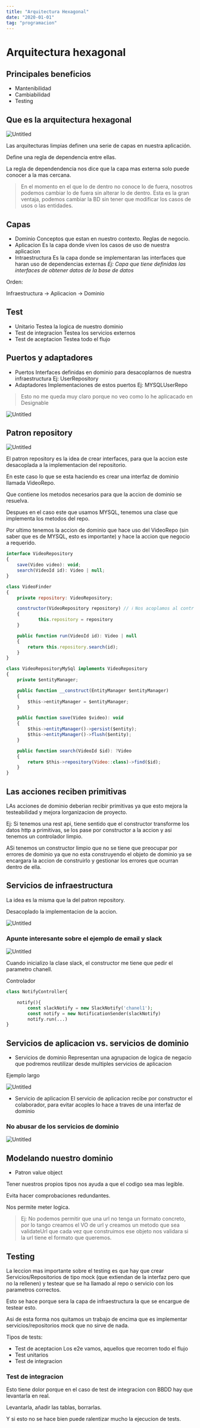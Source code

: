 ```yaml
---
title: "Arquitectura Hexagonal"
date: "2020-01-01"
tag: "programacion"
---
```


# Arquitectura hexagonal

## Principales beneficios

- Mantenibilidad
- Cambiabilidad
- Testing

## Que es la arquitectura hexagonal

![Untitled](../images/biblioteca/Arquitectura_Hexagonal/Untitled.jpeg)

Las arquitecturas limpias definen una serie de capas en nuestra aplicación.

Define una regla de dependencia entre ellas.

La regla de dependendencia nos dice que la capa mas externa solo puede conocer a la mas cercana.

> En el momento en el que lo de dentro no conoce lo de fuera, nosotros podemos cambiar lo de fuera sin alterar lo de dentro.
Esta es la gran ventaja, podemos cambiar la BD sin tener que modificar los casos de usos o las entidades.
> 

## Capas

- Dominio
Conceptos que estan en nuestro contexto.
Reglas de negocio.
- Aplicacion
Es la capa donde viven los casos de uso de nuestra aplicacion
- Intraestructura
Es la capa donde se implementaran las interfaces que haran uso de dependencias externas
*Ej: Capa que tiene definidas las interfaces de obtener datos de la base de datos*

Orden:

Infraestructura → Aplicacion → Dominio

## Test

- Unitario
Testea la logica de nuestro dominio
- Test de integracion
Testea los servicios externos
- Test de aceptacion
Testea todo el flujo

## Puertos y adaptadores

- Puertos
Interfaces definidas en dominio para desacoplarnos de nuestra infraestructura
Ej: UserRepository
- Adaptadores
Implementaciones de estos puertos
Ej: MYSQLUserRepo

> Esto no me queda muy claro porque no veo como lo he aplicacado en Designable
> 

![Untitled](../images/biblioteca/Arquitectura_Hexagonal/Untitled.png)

## Patron repository

![Untitled](../images/biblioteca/Arquitectura_Hexagonal/Untitled%201.png)

El patron repository es la idea de crear interfaces, para que la accion este desacoplada a la implementacion del repositorio.

En este caso lo que se esta haciendo es crear una interfaz de dominio llamada VideoRepo.

Que contiene los metodos necesarios para que la accion de dominio se resuelva.

Despues en el caso este que usamos MYSQL, tenemos una clase que implementa los metodos del repo.

Por ultimo tenemos la accion de dominio que hace uso del VideoRepo (sin saber que es de MYSQL, esto es importante) y hace la accion que negocio a requerido.

```jsx
interface VideoRepository
{
    save(Video video): void;
    search(VideoId id): Video | null;
}
```

```jsx
class VideoFinder
{
    private repository: VideoRepository;

    constructor(VideoRepository repository) // ℹ️ Nos acoplamos al contrato de dominio, no a la implementación concreta.
    {
			this.repository = repository
    }

    public function run(VideoId id): Video | null
    {
        return this.repository.search(id);
    }
}
```

```jsx
class VideoRepositoryMySql implements VideoRepository
{
    private $entityManager;

    public function __construct(EntityManager $entityManager)
    {
        $this->entityManager = $entityManager;
    }

    public function save(Video $video): void
    {
        $this->entityManager()->persist($entity);
        $this->entityManager()->flush($entity);
    }

    public function search(VideoId $id): ?Video
    {
        return $this->repository(Video::class)->find($id);
    }
}
```

## Las acciones reciben primitivas

LAs acciones de dominio deberian recibir primitivas ya que esto mejora la testeabilidad y mejora lorganizacion de proyecto.

Ej: Si tenemos una rest api, tiene sentido que el constructor transforme los datos http a primitivas, se los pase por constructor a la accion y asi tenemos un controlador limpio.

ASi tenemos un constructor limpio que no se tiene que preocupar por errores de dominio ya que no esta construyendo el objeto de dominio ya se encargara la accion de construirlo y gestionar los errores que ocurran dentro de ella.

## Servicios de infraestructura

La idea es la misma que la del patron repository.

Desacoplado la implementacion de la accion.

![Untitled](../images/biblioteca/Arquitectura_Hexagonal/Untitled%202.png)

### Apunte interesante sobre el ejemplo de email y slack

![Untitled](../images/biblioteca/Arquitectura_Hexagonal/Untitled%203.png)

Cuando inicializo la clase slack, el constructor me tiene que pedir el parametro chanell.

Controlador

```php
class NotifyController{

	notify(){
		const slackNotify = new SlackNotify('chanel1');
		const notify = new NotificationSender(slackNotify)
		notify.run(...)
}
```

## Servicios de aplicacion vs. servicios de dominio

- Servicios de dominio
Representan una agrupacion de logica de negacio que podremos reutilizar desde multiples servicios de aplicacion

Ejemplo largo

![Untitled](../images/biblioteca/Arquitectura_Hexagonal/Untitled%204.png)

- Servicio de aplicacion
El servicio de aplicacion recibe por constructor el colaborador, para evitar acoples lo hace a traves de una interfaz de dominio

### No abusar de los servicios de dominio

![Untitled](../images/biblioteca/Arquitectura_Hexagonal/Untitled%205.png)

## Modelando nuestro dominio

- Patron value object

Tener nuestros propios tipos nos ayuda a que el codigo sea mas legible.

Evita hacer comprobaciones redundantes.

Nos permite meter logica.

> Ej: No podemos permitir que una url no tenga un formato concreto, por lo tango creamos el VO de url y creamos un metodo que sea validateUrl que cada vez que construimos ese objeto nos validara si la url tiene el formato que queremos.
> 

## Testing

La leccion mas importante sobre el testing es que hay que crear Servicios/Repositorios de tipo mock (que extiendan de la interfaz pero que no la rellenen) y testear que se ha llamado al repo o servicio con los parametros correctos.

Esto se hace porque sera la capa de infraestructura la que se encargue de testear esto.

Asi de esta forma nos quitamos un trabajo de encima que es implementar servicios/repositorios mock que no sirve de nada.

Tipos de tests:

- Test de aceptacion
Los e2e vamos, aquellos que recorren todo el flujo
- Test unitarios
- Test de integracion

### Test de integracion

Esto tiene dolor porque en el caso de test de integracion con BBDD hay que levantarla en real.

Levantarla, añadir las tablas, borrarlas.

Y si esto no se hace bien puede ralentizar mucho la ejecucion de tests.